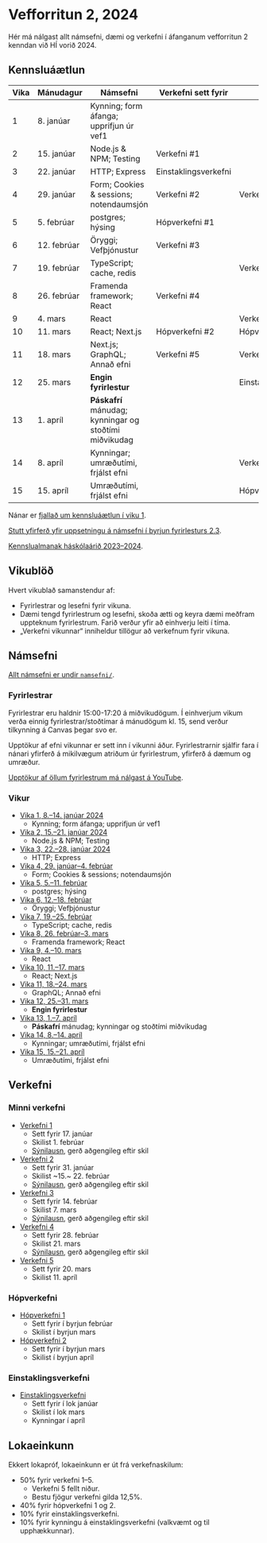 # Vefforritun 2, 2024

Hér má nálgast allt námsefni, dæmi og verkefni í áfanganum vefforritun 2 kenndan við HÍ vorið 2024.

## Kennsluáætlun

| Vika | Mánudagur   | Námsefni                                               | Verkefni sett fyrir  | Skil                 |
| ---- | ----------- | ------------------------------------------------------ | -------------------- | -------------------- |
| 1    | 8. janúar   | Kynning; form áfanga; upprifjun úr vef1                |                      |                      |
| 2    | 15. janúar  | Node.js & NPM; Testing                                 | Verkefni #1          |                      |
| 3    | 22. janúar  | HTTP; Express                                          | Einstaklingsverkefni |                      |
| 4    | 29. janúar  | Form; Cookies & sessions; notendaumsjón                | Verkefni #2          | Verkefni #1          |
| 5    | 5. febrúar  | postgres; hýsing                                       | Hópverkefni #1       |                      |
| 6    | 12. febrúar | Öryggi; Vefþjónustur                                   | Verkefni #3          |                      |
| 7    | 19. febrúar | TypeScript; cache, redis                               |                      | Verkefni #2          |
| 8    | 26. febrúar | Framenda framework; React                              | Verkefni #4          |                      |
| 9    | 4. mars     | React                                                  |                      | Verkefni #3          |
| 10   | 11. mars    | React; Next.js                                         | Hópverkefni #2       | Hópverkefni #1       |
| 11   | 18. mars    | Next.js; GraphQL; Annað efni                           | Verkefni #5          | Verkefni #4          |
| 12   | 25. mars    | **Engin fyrirlestur**                                  |                      | Einstaklingsverkefni |
| 13   | 1. apríl    | **Páskafrí** mánudag; kynningar og stoðtími miðvikudag |                      |                      |
| 14   | 8. apríl    | Kynningar; umræðutími, frjálst efni                    |                      | Verkefni #5          |
| 15   | 15. apríl   | Umræðutími, frjálst efni                               |                      | Hópverkefni #2       |

Nánar er [fjallað um kennsluáætlun í viku 1](vikur/vika-01.md).

[Stutt yfirferð yfir uppsetningu á námsefni í byrjun fyrirlesturs 2.3](https://www.youtube.com/watch?v=FkYxDExWSSU).

[Kennslualmanak háskólaárið 2023–2024](https://ugla.hi.is/kennsluskra/index.php?tab=skoli&chapter=content&id=49140).

## Vikublöð

Hvert vikublað samanstendur af:

- Fyrirlestrar og lesefni fyrir vikuna.
- Dæmi tengd fyrirlestrum og lesefni, skoða ætti og keyra dæmi meðfram uppteknum fyrirlestrum. Farið verður yfir að einhverju leiti í tíma.
- „Verkefni vikunnar“ inniheldur tillögur að verkefnum fyrir vikuna.

## Námsefni

[Allt námsefni er undir `namsefni/`](/namsefni).

### Fyrirlestrar

Fyrirlestrar eru haldnir 15:00-17:20 á miðvikudögum. Í einhverjum vikum verða einnig fyrirlestrar/stoðtímar á mánudögum kl. 15, send verður tilkynning á Canvas þegar svo er.

Upptökur af efni vikunnar er sett inn í vikunni áður. Fyrirlestrarnir sjálfir fara í nánari yfirferð á mikilvægum atriðum úr fyrirlestrum, yfirferð á dæmum og umræður.

[Upptökur af öllum fyrirlestrum má nálgast á YouTube](https://www.youtube.com/playlist?list=PLRj-ccg8iozwBXaSNawCRcSNO7hZDb7Di).

### Vikur

- [Vika 1, 8.–14. janúar 2024](vikur/vika-01.md)
  - Kynning; form áfanga; upprifjun úr vef1
- [Vika 2, 15.–21. janúar 2024](vikur/vika-02.md)
  - Node.js & NPM; Testing
- [Vika 3, 22.–28. janúar 2024](vikur/vika-03.md)
  - HTTP; Express
- [Vika 4, 29. janúar–4. febrúar](vikur/vika-04.md)
  - Form; Cookies & sessions; notendaumsjón
- [Vika 5, 5.–11. febrúar](vikur/vika-05.md)
  - postgres; hýsing
- [Vika 6, 12.–18. febrúar](vikur/vika-06.md)
  - Öryggi; Vefþjónustur
- [Vika 7, 19.–25. febrúar](vikur/vika-07.md)
  - TypeScript; cache, redis
- [Vika 8, 26. febrúar–3. mars](vikur/vika-08.md)
  - Framenda framework; React
- [Vika 9, 4.–10. mars](vikur/vika-09.md)
  - React
- [Vika 10, 11.–17. mars](vikur/vika-10.md)
  - React; Next.js
- [Vika 11, 18.–24. mars](vikur/vika-11.md)
  - GraphQL; Annað efni
- [Vika 12, 25.–31. mars](vikur/vika-12.md)
  - **Engin fyrirlestur**
- [Vika 13, 1.–7. apríl](vikur/vika-13.md)
  - **Páskafrí** mánudag; kynningar og stoðtími miðvikudag
- [Vika 14, 8.–14. apríl](vikur/vika-14.md)
  - Kynningar; umræðutími, frjálst efni
- [Vika 15, 15.–21. apríl](vikur/vika-15.md)
  - Umræðutími, frjálst efni

## Verkefni

### Minni verkefni

- [Verkefni 1](https://github.com/vefforritun/vef2-2024-v1)
  - Sett fyrir 17. janúar
  - Skilist 1. febrúar
  - [Sýnilausn](https://github.com/vefforritun/vef2-2024-v1-synilausn), gerð aðgengileg eftir skil
- [Verkefni 2](https://github.com/vefforritun/vef2-2024-v2)
  - Sett fyrir 31. janúar
  - Skilist ~15.~ 22. febrúar
  - [Sýnilausn](https://github.com/vefforritun/vef2-2024-v2-synilausn), gerð aðgengileg eftir skil
- [Verkefni 3](https://github.com/vefforritun/vef2-2024-v3)
  - Sett fyrir 14. febrúar
  - Skilist 7. mars
  - [Sýnilausn](https://github.com/vefforritun/vef2-2024-v3-synilausn), gerð aðgengileg eftir skil
- [Verkefni 4](https://github.com/vefforritun/vef2-2024-v4)
  - Sett fyrir 28. febrúar
  - Skilist 21. mars
  - [Sýnilausn](https://github.com/vefforritun/vef2-2024-v4-synilausn), gerð aðgengileg eftir skil
- [Verkefni 5](https://github.com/vefforritun/vef2-2024-v5)
  - Sett fyrir 20. mars
  - Skilist 11. apríl

### Hópverkefni

- [Hópverkefni 1](https://github.com/vefforritun/vef2-2024-h1)
  - Sett fyrir í byrjun febrúar
  - Skilist í byrjun mars
- [Hópverkefni 2](https://github.com/vefforritun/vef2-2024-h2)
  - Sett fyrir í byrjun mars
  - Skilist í byrjun apríl

### Einstaklingsverkefni

- [Einstaklingsverkefni](https://github.com/vefforritun/vef2-2024-einstaklings)
  - Sett fyrir í lok janúar
  - Skilist í lok mars
  - Kynningar í apríl

## Lokaeinkunn

Ekkert lokapróf, lokaeinkunn er út frá verkefnaskilum:

- 50% fyrir verkefni 1–5.
  - Verkefni 5 fellt niður.
  - Bestu fjögur verkefni gilda 12,5%.
- 40% fyrir hópverkefni 1 og 2.
- 10% fyrir einstaklingsverkefni.
- 10% fyrir kynningu á einstaklingsverkefni (valkvæmt og til upphækkunnar).
